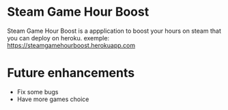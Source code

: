 # Steam Game Hour Boost
Steam Game Hour Boost is a appplication to boost your hours on steam that you can deploy on heroku.
exemple:
https://steamgamehourboost.herokuapp.com

# Future enhancements
- Fix some bugs
- Have more games choice
